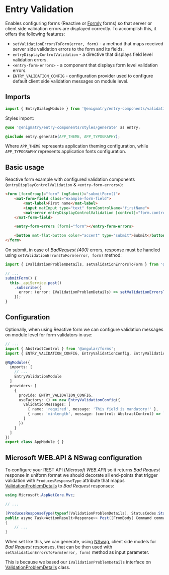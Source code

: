 # Entry Validation

Enables configuring forms (Reactive or [Formly](https://formly.dev/) forms) so that server or client side validation errors are displayed correctly. To accomplish this, it offers the following features:

* `setValidationErrorsToForm(error, form)` - a method that maps received server side validation errors to the form and its fields.
* `entryDisplayControlValidation` - a directive that displays field level validation errors.
* `<entry-form-errors>` - a component that displays form level validation errors.
* `ENTRY_VALIDATION_CONFIG` - configuration provider used to configure default client side validation messages on module level.

## Imports

```ts
import { EntryDialogModule } from '@enigmatry/entry-components/validation';
```

Styles import:

```css
@use '@enigmatry/entry-components/styles/generate' as entry;

@include entry.generate(APP_THEME, APP_TYPOGRAPHY);
```

Where `APP_THEME` represents application theming configuration, while `APP_TYPOGRAPHY` represents application fonts configuration.

## Basic usage

Reactive form example with configured validation components (`entryDisplayControlValidation` & `<entry-form-errors>`):

```html
<form [formGroup]="form" (ngSubmit)="submitForm()">
    <mat-form-field class="example-form-field">
        <mat-label>First name</mat-label>
        <input matInput type="text" formControlName="firstName">
        <mat-error entryDisplayControlValidation [control]="form.controls.firstName"></mat-error>
    </mat-form-field>

    <entry-form-errors [form]="form"></entry-form-errors>

    <button mat-flat-button color="accent" type="submit">Submit</button>
</form>
```

On submit, in case of _BadRequest (400)_ errors, response must be handled using `setValidationErrorsToForm(error, form)` method:

```ts
import { IValidationProblemDetails, setValidationErrorsToForm } from '@enigmatry/entry-components';

// ...
submitForm() {
  this._apiService.post()
    .subscribe({
      error: (error: IValidationProblemDetails) => setValidationErrorsToForm(error, this.form)
    });
}
```

## Configuration

Optionally, when using Reactive form we can configure validation messages on module level for form validators in use:

```ts
// ...
import { AbstractControl } from '@angular/forms';
import { ENTRY_VALIDATION_CONFIG, EntryValidationConfig, EntryValidationModule } from '@enigmatry/entry-components';

@NgModule({
  imports: [
    // ...
    EntryValidationModule
  ]
  providers: [
    {
      provide: ENTRY_VALIDATION_CONFIG,
      useFactory: () => new EntryValidationConfig({
        validationMessages: [
          { name: 'required', message: 'This field is mandatory!' },
          { name: 'minlength', message: (control: AbstractControl) => `Minimal length is ${control.errors.minlength.requiredLength}!`}
        ]
      })
    }
  ]
})
export class AppModule { }
```

## Microsoft WEB.API & NSwag configuration

To configure your REST API (_Microsoft WEB.API_) so it returns _Bad Request_ response in uniform format we should decorate all end-points that trigger validation with `ProducesResponseType` attribute that mapps [ValidationProblemDetails](https://learn.microsoft.com/en-us/dotnet/api/microsoft.aspnetcore.mvc.validationproblemdetails?view=aspnetcore-7.0) to _Bad Request_ responses:

```csharp
using Microsoft.AspNetCore.Mvc;

// ...

[ProducesResponseType(typeof(ValidationProblemDetails), StatusCodes.Status400BadRequest)]
public async Task<ActionResult<Response>> Post([FromBody] Command command)
{
    // ...
}
```

When set like this, we can generate, using [NSwag](https://github.com/RicoSuter/NSwag), client side models for _Bad Request_ responses, that can be then used with `setValidationErrorsToForm(error, form)` method as input parameter.

This is because we based our `IValidationProblemDetails` interface on [ValidationProblemDetails](https://learn.microsoft.com/en-us/dotnet/api/microsoft.aspnetcore.mvc.validationproblemdetails?view=aspnetcore-7.0) class.
